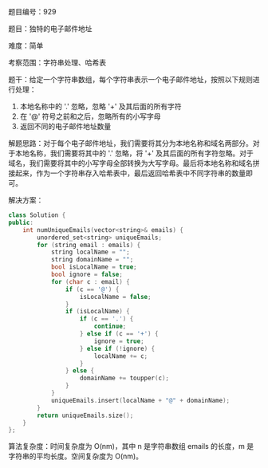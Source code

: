 题目编号：929

题目：独特的电子邮件地址

难度：简单

考察范围：字符串处理、哈希表

题干：给定一个字符串数组，每个字符串表示一个电子邮件地址，按照以下规则进行处理：

1. 本地名称中的 '.' 忽略，忽略 '+' 及其后面的所有字符
2. 在 '@' 符号之前和之后，忽略所有的小写字母
3. 返回不同的电子邮件地址数量

解题思路：对于每个电子邮件地址，我们需要将其分为本地名称和域名两部分。对于本地名称，我们需要将其中的 '.' 忽略，将 '+' 及其后面的所有字符忽略。对于域名，我们需要将其中的小写字母全部转换为大写字母。最后将本地名称和域名拼接起来，作为一个字符串存入哈希表中，最后返回哈希表中不同字符串的数量即可。

解决方案：

```cpp
class Solution {
public:
    int numUniqueEmails(vector<string>& emails) {
        unordered_set<string> uniqueEmails;
        for (string email : emails) {
            string localName = "";
            string domainName = "";
            bool isLocalName = true;
            bool ignore = false;
            for (char c : email) {
                if (c == '@') {
                    isLocalName = false;
                }
                if (isLocalName) {
                    if (c == '.') {
                        continue;
                    } else if (c == '+') {
                        ignore = true;
                    } else if (!ignore) {
                        localName += c;
                    }
                } else {
                    domainName += toupper(c);
                }
            }
            uniqueEmails.insert(localName + "@" + domainName);
        }
        return uniqueEmails.size();
    }
};
```

算法复杂度：时间复杂度为 O(nm)，其中 n 是字符串数组 emails 的长度，m 是字符串的平均长度。空间复杂度为 O(nm)。